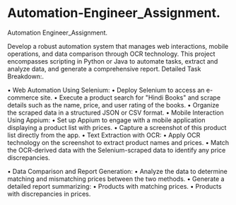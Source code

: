 # Automation-Engineer_Assignment.
Automation Engineer_Assignment.

Develop a robust automation system that manages web interactions,
mobile operations, and data comparison through OCR technology. This project
encompasses scripting in Python or Java to automate tasks, extract and analyze data,
and generate a comprehensive report.
Detailed Task Breakdown:.

• Web Automation Using Selenium:
• Deploy Selenium to access an e-commerce site.
• Execute a product search for &quot;Hindi Books&quot; and scrape details such as
the name, price, and user rating of the books.
• Organize the scraped data in a structured JSON or CSV format.
• Mobile Interaction Using Appium:
• Set up Appium to engage with a mobile application displaying a product
list with prices.
• Capture a screenshot of this product list directly from the app.
• Text Extraction with OCR:
• Apply OCR technology on the screenshot to extract product names and
prices.
• Match the OCR-derived data with the Selenium-scraped data to identify
any price discrepancies.

• Data Comparison and Report Generation:
• Analyze the data to determine matching and mismatching prices between
the two methods.
• Generate a detailed report summarizing:
• Products with matching prices.
• Products with discrepancies in prices.
